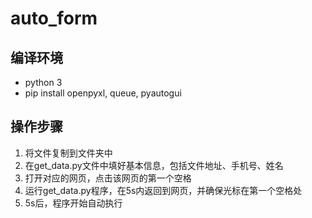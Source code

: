# auto_form

## 编译环境

- python 3
- pip install openpyxl, queue, pyautogui

## 操作步骤
1. 将文件复制到文件夹中
2. 在get_data.py文件中填好基本信息，包括文件地址、手机号、姓名
3. 打开对应的网页，点击该网页的第一个空格
4. 运行get_data.py程序，在5s内返回到网页，并确保光标在第一个空格处
5. 5s后，程序开始自动执行

